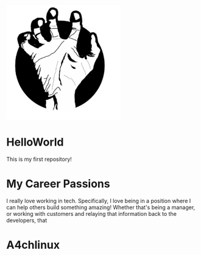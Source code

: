 ![headshot](archlinux.png)
# HelloWorld
This is my first repository!

# My Career Passions
I really love working in tech. Specifically, I love being in a position where I can help others build something amazing! Whether that's being a manager, or working with customers and relaying that information back to the developers, that

# A4chlinux

